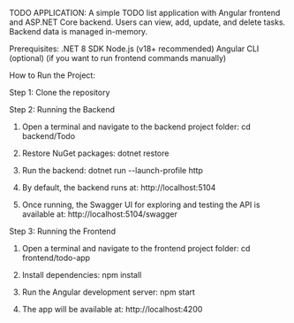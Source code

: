 
TODO APPLICATION:
A simple TODO list application with Angular frontend and ASP.NET Core backend.
Users can view, add, update, and delete tasks. Backend data is managed in-memory.

Prerequisites:
.NET 8 SDK
Node.js (v18+ recommended)
Angular CLI (optional) (if you want to run frontend commands manually)

How to Run the Project:

Step 1: Clone the repository

Step 2: Running the Backend

1. Open a terminal and navigate to the backend project folder: cd backend/Todo

2. Restore NuGet packages: dotnet restore
	
3. Run the backend: dotnet run --launch-profile http

4. By default, the backend runs at: http://localhost:5104

5. Once running, the Swagger UI for exploring and testing the API is available at: http://localhost:5104/swagger


Step 3: Running the Frontend

1. Open a terminal and navigate to the frontend project folder: cd frontend/todo-app

2. Install dependencies: npm install

3. Run the Angular development server: npm start

4. The app will be available at: http://localhost:4200
